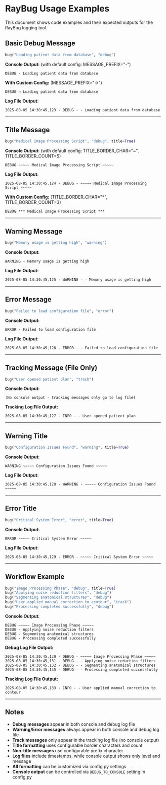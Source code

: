 # RayBug Usage Examples

This document shows code examples and their expected outputs for the RayBug logging tool.

## Basic Debug Message

```python
bug("Loading patient data from database", "debug")
```

**Console Output:** (with default config: MESSAGE_PREFIX="-")
```
DEBUG - Loading patient data from database
```

**With Custom Config:** (MESSAGE_PREFIX="→")
```
DEBUG → Loading patient data from database
```

**Log File Output:**
```
2025-08-05 14:30:45,123 - DEBUG - - Loading patient data from database
```

---

## Title Message

```python
bug("Medical Image Processing Script", "debug", title=True)
```

**Console Output:** (with default config: TITLE_BORDER_CHAR="~", TITLE_BORDER_COUNT=5)
```
DEBUG ~~~~~ Medical Image Processing Script ~~~~~
```

**Log File Output:**
```
2025-08-05 14:30:45,124 - DEBUG - ~~~~~ Medical Image Processing Script ~~~~~
```

**With Custom Config:** (TITLE_BORDER_CHAR="*", TITLE_BORDER_COUNT=3)
```
DEBUG *** Medical Image Processing Script ***
```

---

## Warning Message

```python
bug("Memory usage is getting high", "warning")
```

**Console Output:**
```
WARNING - Memory usage is getting high
```

**Log File Output:**
```
2025-08-05 14:30:45,125 - WARNING - - Memory usage is getting high
```

---

## Error Message

```python
bug("Failed to load configuration file", "error")
```

**Console Output:**
```
ERROR - Failed to load configuration file
```

**Log File Output:**
```
2025-08-05 14:30:45,126 - ERROR - - Failed to load configuration file
```

---

## Tracking Message (File Only)

```python
bug("User opened patient plan", "track")
```

**Console Output:**
```
(No console output - tracking messages only go to log file)
```

**Tracking Log File Output:**
```
2025-08-05 14:30:45,127 - INFO - - User opened patient plan
```

---

## Warning Title

```python
bug("Configuration Issues Found", "warning", title=True)
```

**Console Output:**
```
WARNING ~~~~~ Configuration Issues Found ~~~~~
```

**Log File Output:**
```
2025-08-05 14:30:45,128 - WARNING - ~~~~~ Configuration Issues Found ~~~~~
```

---

## Error Title

```python
bug("Critical System Error", "error", title=True)
```

**Console Output:**
```
ERROR ~~~~~ Critical System Error ~~~~~
```

**Log File Output:**
```
2025-08-05 14:30:45,129 - ERROR - ~~~~~ Critical System Error ~~~~~
```

---

## Workflow Example

```python
bug("Image Processing Phase", "debug", title=True)
bug("Applying noise reduction filters", "debug")
bug("Segmenting anatomical structures", "debug")
bug("User applied manual correction to contour", "track")
bug("Processing completed successfully", "debug")
```

**Console Output:**
```
DEBUG ~~~~~ Image Processing Phase ~~~~~
DEBUG - Applying noise reduction filters
DEBUG - Segmenting anatomical structures
DEBUG - Processing completed successfully
```

**Debug Log File Output:**
```
2025-08-05 14:30:45,130 - DEBUG - ~~~~~ Image Processing Phase ~~~~~
2025-08-05 14:30:45,131 - DEBUG - - Applying noise reduction filters
2025-08-05 14:30:45,132 - DEBUG - - Segmenting anatomical structures
2025-08-05 14:30:45,135 - DEBUG - - Processing completed successfully
```

**Tracking Log File Output:**
```
2025-08-05 14:30:45,133 - INFO - - User applied manual correction to contour
```

---

## Notes

- **Debug messages** appear in both console and debug log file
- **Warning/Error messages** always appear in both console and debug log file
- **Track messages** only appear in the tracking log file (no console output)
- **Title formatting** uses configurable border characters and count
- **Non-title messages** use configurable prefix character
- **Log files** include timestamps, while console output shows only level and message
- **All formatting** can be customized via config.py settings
- **Console output** can be controlled via `DEBUG_TO_CONSOLE` setting in config.py

